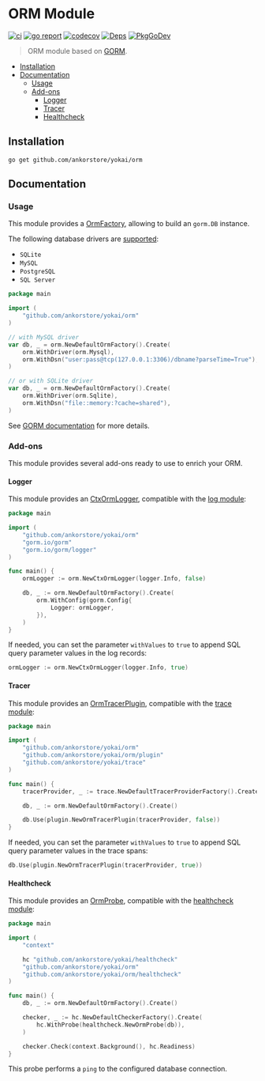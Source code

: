 # ORM Module

[![ci](https://github.com/ankorstore/yokai/actions/workflows/orm-ci.yml/badge.svg)](https://github.com/ankorstore/yokai/actions/workflows/orm-ci.yml)
[![go report](https://goreportcard.com/badge/github.com/ankorstore/yokai/orm)](https://goreportcard.com/report/github.com/ankorstore/yokai/orm)
[![codecov](https://codecov.io/gh/ankorstore/yokai/graph/badge.svg?token=ghUBlFsjhR&flag=orm)](https://app.codecov.io/gh/ankorstore/yokai/tree/main/orm)
[![Deps](https://img.shields.io/badge/osi-deps-blue)](https://deps.dev/go/github.com%2Fankorstore%2Fyokai%2Form)
[![PkgGoDev](https://pkg.go.dev/badge/github.com/ankorstore/yokai/orm)](https://pkg.go.dev/github.com/ankorstore/yokai/orm)

> ORM module based on [GORM](https://gorm.io/).

<!-- TOC -->
* [Installation](#installation)
* [Documentation](#documentation)
	* [Usage](#usage)
	* [Add-ons](#add-ons)
		* [Logger](#logger)
		* [Tracer](#tracer)
		* [Healthcheck](#healthcheck)
<!-- TOC -->

## Installation

```shell
go get github.com/ankorstore/yokai/orm
```

## Documentation

### Usage

This module provides a [OrmFactory](factory.go), allowing to build an `gorm.DB` instance.

The following database drivers are [supported](https://gorm.io/docs/connecting_to_the_database.html):

- `SQLite`
- `MySQL`
- `PostgreSQL`
- `SQL Server`

```go
package main

import (
	"github.com/ankorstore/yokai/orm"
)

// with MySQL driver
var db, _ = orm.NewDefaultOrmFactory().Create(
	orm.WithDriver(orm.Mysql),
	orm.WithDsn("user:pass@tcp(127.0.0.1:3306)/dbname?parseTime=True"),
)

// or with SQLite driver
var db, _ = orm.NewDefaultOrmFactory().Create(
	orm.WithDriver(orm.Sqlite),
	orm.WithDsn("file::memory:?cache=shared"),
)
```

See [GORM documentation](https://gorm.io/docs/) for more details.

### Add-ons

This module provides several add-ons ready to use to enrich your ORM.

#### Logger

This module provides an [CtxOrmLogger](logger.go), compatible with
the [log module](https://github.com/ankorstore/yokai/tree/main/log):

```go
package main

import (
	"github.com/ankorstore/yokai/orm"
	"gorm.io/gorm"
	"gorm.io/gorm/logger"
)

func main() {
	ormLogger := orm.NewCtxOrmLogger(logger.Info, false)

	db, _ := orm.NewDefaultOrmFactory().Create(
		orm.WithConfig(gorm.Config{
			Logger: ormLogger,
		}),
	)
}
```

If needed, you can set the parameter `withValues` to `true` to append SQL query parameter values in the log records:

```go
ormLogger := orm.NewCtxOrmLogger(logger.Info, true)
```

#### Tracer

This module provides an [OrmTracerPlugin](plugin/trace.go), compatible with
the [trace module](https://github.com/ankorstore/yokai/tree/main/trace):

```go
package main

import (
	"github.com/ankorstore/yokai/orm"
	"github.com/ankorstore/yokai/orm/plugin"
	"github.com/ankorstore/yokai/trace"
)

func main() {
	tracerProvider, _ := trace.NewDefaultTracerProviderFactory().Create()

	db, _ := orm.NewDefaultOrmFactory().Create()

	db.Use(plugin.NewOrmTracerPlugin(tracerProvider, false))
}
```

If needed, you can set the parameter `withValues` to `true` to append SQL query parameter values in the trace spans:

```go
db.Use(plugin.NewOrmTracerPlugin(tracerProvider, true))
```

#### Healthcheck

This module provides an [OrmProbe](healthcheck/probe.go), compatible with
the [healthcheck module](https://github.com/ankorstore/yokai/tree/main/healthcheck):

```go
package main

import (
	"context"

	hc "github.com/ankorstore/yokai/healthcheck"
	"github.com/ankorstore/yokai/orm"
	"github.com/ankorstore/yokai/orm/healthcheck"
)

func main() {
	db, _ := orm.NewDefaultOrmFactory().Create()

	checker, _ := hc.NewDefaultCheckerFactory().Create(
		hc.WithProbe(healthcheck.NewOrmProbe(db)),
	)

	checker.Check(context.Background(), hc.Readiness)
}
```

This probe performs a `ping` to the configured database connection.
